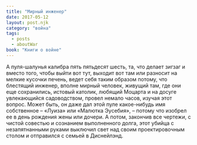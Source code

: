 ```yaml
---
title: "Мирный инженер"
date: 2017-05-12
layout: post.njk
category: "война"
tags:
  - posts
  - aboutWar
book: "Книги о войне"
---
```


А пуля-шалунья калибра пять пятьдесят шесть, та, что делает зигзаг и вместо того, чтобы выйти вот тут, выходит вот там или разносит на мелкие кусочки печень, ведет себя таким образом потому, что блестящий инженер, вполне мирный человек, живущий там, где они еще сохранились, истовый католик, любящий Моцарта и на досуге увлекающийся садоводством, провел немало часов, изучая этот вопрос. Может быть, он даже дал этой пуле какое-нибудь имя собственное – «Луиза» или «Малютка Эусебия», – потому что изобрел ее в день рождения жены или дочери. А потом, закончив все чертежи, с чистой совестью и сознанием выполненного долга, этот убийца с незапятнанными руками выключил свет над своим проектировочным столом и отправился с семьей в Диснейлэнд.
